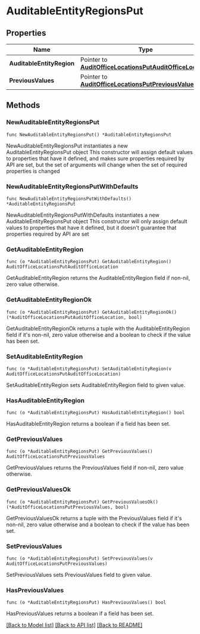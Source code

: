 # AuditableEntityRegionsPut

## Properties

Name | Type | Description | Notes
------------ | ------------- | ------------- | -------------
**AuditableEntityRegion** | Pointer to [**AuditOfficeLocationsPutAuditOfficeLocation**](AuditOfficeLocationsPutAuditOfficeLocation.md) |  | [optional] 
**PreviousValues** | Pointer to [**AuditOfficeLocationsPutPreviousValues**](AuditOfficeLocationsPutPreviousValues.md) |  | [optional] 

## Methods

### NewAuditableEntityRegionsPut

`func NewAuditableEntityRegionsPut() *AuditableEntityRegionsPut`

NewAuditableEntityRegionsPut instantiates a new AuditableEntityRegionsPut object
This constructor will assign default values to properties that have it defined,
and makes sure properties required by API are set, but the set of arguments
will change when the set of required properties is changed

### NewAuditableEntityRegionsPutWithDefaults

`func NewAuditableEntityRegionsPutWithDefaults() *AuditableEntityRegionsPut`

NewAuditableEntityRegionsPutWithDefaults instantiates a new AuditableEntityRegionsPut object
This constructor will only assign default values to properties that have it defined,
but it doesn't guarantee that properties required by API are set

### GetAuditableEntityRegion

`func (o *AuditableEntityRegionsPut) GetAuditableEntityRegion() AuditOfficeLocationsPutAuditOfficeLocation`

GetAuditableEntityRegion returns the AuditableEntityRegion field if non-nil, zero value otherwise.

### GetAuditableEntityRegionOk

`func (o *AuditableEntityRegionsPut) GetAuditableEntityRegionOk() (*AuditOfficeLocationsPutAuditOfficeLocation, bool)`

GetAuditableEntityRegionOk returns a tuple with the AuditableEntityRegion field if it's non-nil, zero value otherwise
and a boolean to check if the value has been set.

### SetAuditableEntityRegion

`func (o *AuditableEntityRegionsPut) SetAuditableEntityRegion(v AuditOfficeLocationsPutAuditOfficeLocation)`

SetAuditableEntityRegion sets AuditableEntityRegion field to given value.

### HasAuditableEntityRegion

`func (o *AuditableEntityRegionsPut) HasAuditableEntityRegion() bool`

HasAuditableEntityRegion returns a boolean if a field has been set.

### GetPreviousValues

`func (o *AuditableEntityRegionsPut) GetPreviousValues() AuditOfficeLocationsPutPreviousValues`

GetPreviousValues returns the PreviousValues field if non-nil, zero value otherwise.

### GetPreviousValuesOk

`func (o *AuditableEntityRegionsPut) GetPreviousValuesOk() (*AuditOfficeLocationsPutPreviousValues, bool)`

GetPreviousValuesOk returns a tuple with the PreviousValues field if it's non-nil, zero value otherwise
and a boolean to check if the value has been set.

### SetPreviousValues

`func (o *AuditableEntityRegionsPut) SetPreviousValues(v AuditOfficeLocationsPutPreviousValues)`

SetPreviousValues sets PreviousValues field to given value.

### HasPreviousValues

`func (o *AuditableEntityRegionsPut) HasPreviousValues() bool`

HasPreviousValues returns a boolean if a field has been set.


[[Back to Model list]](../README.md#documentation-for-models) [[Back to API list]](../README.md#documentation-for-api-endpoints) [[Back to README]](../README.md)


